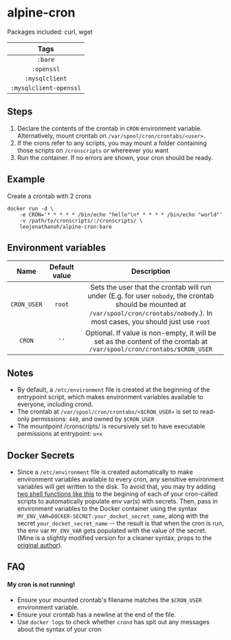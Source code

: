 # alpine-cron

Packages included: curl, wget

| Tags |
|:-------:| 
| `:bare` | 
| `:openssl` | 
| `:mysqlclient` | 
| `:mysqlclient-openssl` |

## Steps
1. Declare the contents of the crontab in `CRON` environment variable. Alternatively, mount crontab on `/var/spool/cron/crontabs/<user>`.
2. If the crons refer to any scripts, you may mount a folder containing those scripts on `/cronscripts` or whereever you want
3. Run the container. If no errors are shown, your cron should be ready.

## Example

Create a crontab with 2 crons

```
docker run -d \
    -e CRON='* * * * * /bin/echo "hello"\n* * * * * /bin/echo "world"'
    -v /path/to/cronscripts/:/cronscripts/ \
    leojonathanoh/alpine-cron:bare
```
## Environment variables

| Name | Default value | Description
|:-------:|:---------------:|:---------:|
| `CRON_USER` | `root` | Sets the user that the crontab will run under (E.g. for user `nobody`, the crontab should be mounted at `/var/spool/cron/crontabs/nobody`.). In most cases, you should just use `root`
| `CRON` | `''` | Optional. If value is non-empty, it will be set as the content of the crontab at `/var/spool/cron/crontabs/$CRON_USER`

## Notes
- By default, a `/etc/environment` file is created at the beginning of the entrypoint script, which makes environment variables available to everyone, including crond.
- The crontab at `/var/spool/cron/crontabs/<$CRON_USER>` is set to read-only permissions: `440`, and owned by `$CRON_USER`
- The mountpoint /cronscripts/ is recursively set to have executable permissions at entrypoint: `u+x`

## Docker Secrets
- Since a `/etc/environment` file is created automatically to make environment variables available to every cron, any sensitive environment variables will get written to the disk. To avoid that, you may try adding [two shell functions like this](https://gitlab.com/leojonathanoh/hlstatsxce-perl/blob/master/variants/alpine/cron/docker-entrypoint.sh) to the begining of each of your cron-called scripts to automatically populate env var(s) with secrets. Then, pass in environment variables to the Docker container using the syntax `MY_ENV_VAR=DOCKER-SECRET:your_docket_secret_name`, along with the secret `your_docket_secret_name` -- the result is that when the cron is run, the env var `MY_ENV_VAR` gets populated with the value of the secret. (Mine is a slightly modified version for a cleaner syntax; props to the [original author](https://gist.github.com/bvis/b78c1e0841cfd2437f03e20c1ee059fe#file-env_secrets_expand-sh)).

## FAQ

#### My cron is not running!
 - Ensure your mounted crontab's filename matches the `$CRON_USER` environment variable.
 - Ensure your crontab has a newline at the end of the file.
 - Use `docker logs` to check whether `crond` has spit out any messages about the syntax of your cron
